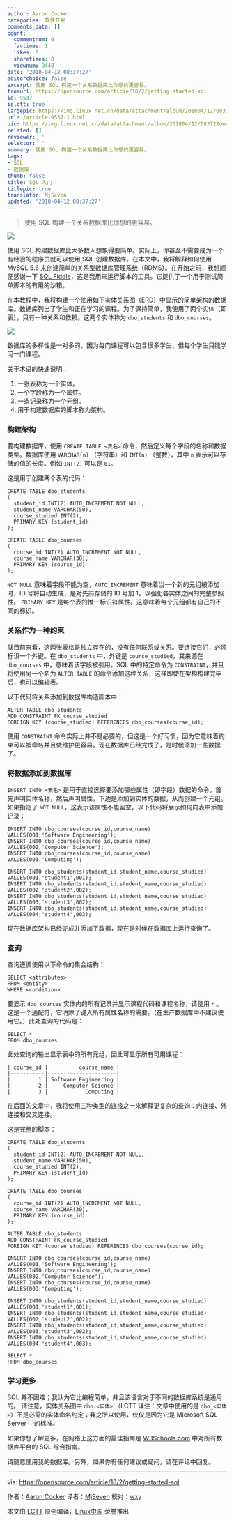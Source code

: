 ```yaml
---
author: Aaron Cocker
categories: 软件开发
comments_data: []
count:
  commentnum: 0
  favtimes: 1
  likes: 0
  sharetimes: 0
  viewnum: 9440
date: '2018-04-12 08:37:27'
editorchoice: false
excerpt: 使用 SQL 构建一个关系数据库比你想的更容易。
fromurl: https://opensource.com/article/18/2/getting-started-sql
id: 9537
islctt: true
largepic: https://img.linux.net.cn/data/attachment/album/201804/12/083722owub5u7i75w8bw7b.jpg
url: /article-9537-1.html
pic: https://img.linux.net.cn/data/attachment/album/201804/12/083722owub5u7i75w8bw7b.jpg.thumb.jpg
related: []
reviewer: ''
selector: ''
summary: 使用 SQL 构建一个关系数据库比你想的更容易。
tags:
- SQL
- 数据库
thumb: false
title: SQL 入门
titlepic: true
translator: MjSeven
updated: '2018-04-12 08:37:27'
---
```



> 
> 使用 SQL 构建一个关系数据库比你想的更容易。
> 
> 
> 


![](/data/attachment/album/201804/12/083722owub5u7i75w8bw7b.jpg)


使用 SQL 构建数据库比大多数人想象得要简单。实际上，你甚至不需要成为一个有经验的程序员就可以使用 SQL 创建数据库。在本文中，我将解释如何使用 MySQL 5.6 来创建简单的关系型数据库管理系统（RDMS）。在开始之前，我想顺便感谢一下 [SQL Fiddle](http://sqlfiddle.com)，这是我用来运行脚本的工具。它提供了一个用于测试简单脚本的有用的沙箱。


在本教程中，我将构建一个使用如下实体关系图（ERD）中显示的简单架构的数据库。数据库列出了学生和正在学习的课程。为了保持简单，我使用了两个实体（即表），只有一种关系和依赖。这两个实体称为 `dbo_students` 和 `dbo_courses`。


![](/data/attachment/album/201804/12/083731bl7i3z5pglitpdyi.png)


数据库的多样性是一对多的，因为每门课程可以包含很多学生，但每个学生只能学习一门课程。


关于术语的快速说明：


1. 一张表称为一个实体。
2. 一个字段称为一个属性。
3. 一条记录称为一个元组。
4. 用于构建数据库的脚本称为架构。


### 构建架构


要构建数据库，使用 `CREATE TABLE <表名>` 命令，然后定义每个字段的名称和数据类型。数据库使用 `VARCHAR(n)` （字符串）和 `INT(n)` （整数），其中 `n` 表示可以存储的值的长度。例如 `INT(2)` 可以是 `01`。


这是用于创建两个表的代码：



```
CREATE TABLE dbo_students
(
  student_id INT(2) AUTO_INCREMENT NOT NULL,
  student_name VARCHAR(50),
  course_studied INT(2),
  PRIMARY KEY (student_id)
);

CREATE TABLE dbo_courses
(
  course_id INT(2) AUTO_INCREMENT NOT NULL,
  course_name VARCHAR(30),
  PRIMARY KEY (course_id)
);

```

`NOT NULL` 意味着字段不能为空，`AUTO_INCREMENT` 意味着当一个新的元组被添加时，ID 号将自动生成，是对先前存储的 ID 号加 1，以强化各实体之间的完整参照性。 `PRIMARY KEY` 是每个表的惟一标识符属性。这意味着每个元组都有自己的不同的标识。


### 关系作为一种约束


就目前来看，这两张表格是独立存在的，没有任何联系或关系。要连接它们，必须标识一个外键。在 `dbo_students` 中，外键是 `course_studied`，其来源在 `dbo_courses` 中，意味着该字段被引用。SQL 中的特定命令为 `CONSTRAINT`，并且将使用另一个名为 `ALTER TABLE` 的命令添加这种关系，这样即使在架构构建完毕后，也可以编辑表。


以下代码将关系添加到数据库构造脚本中：



```
ALTER TABLE dbo_students
ADD CONSTRAINT FK_course_studied
FOREIGN KEY (course_studied) REFERENCES dbo_courses(course_id);

```

使用 `CONSTRAINT` 命令实际上并不是必要的，但这是一个好习惯，因为它意味着约束可以被命名并且使维护更容易。现在数据库已经完成了，是时候添加一些数据了。


### 将数据添加到数据库


`INSERT INTO <表名>` 是用于直接选择要添加哪些属性（即字段）数据的命令。首先声明实体名称，然后声明属性，下边是添加到实体的数据，从而创建一个元组。如果指定了 `NOT NULL`，这表示该属性不能留空。以下代码将展示如何向表中添加记录：



```
INSERT INTO dbo_courses(course_id,course_name)
VALUES(001,'Software Engineering');
INSERT INTO dbo_courses(course_id,course_name)
VALUES(002,'Computer Science');
INSERT INTO dbo_courses(course_id,course_name)
VALUES(003,'Computing');

INSERT INTO dbo_students(student_id,student_name,course_studied)
VALUES(001,'student1',001);
INSERT INTO dbo_students(student_id,student_name,course_studied)
VALUES(002,'student2',002);
INSERT INTO dbo_students(student_id,student_name,course_studied)
VALUES(003,'student3',002);
INSERT INTO dbo_students(student_id,student_name,course_studied)
VALUES(004,'student4',003);

```

现在数据库架构已经完成并添加了数据，现在是时候在数据库上运行查询了。


### 查询


查询遵循使用以下命令的集合结构：



```
SELECT <attributes>
FROM <entity>
WHERE <condition>

```

要显示 `dbo_courses` 实体内的所有记录并显示课程代码和课程名称，请使用 `*` 。 这是一个通配符，它消除了键入所有属性名称的需要。（在生产数据库中不建议使用它。）此处查询的代码是：



```
SELECT *
FROM dbo_courses

```

此处查询的输出显示表中的所有元组，因此可显示所有可用课程：



```
| course_id |          course_name |
|-----------|----------------------|
|         1 | Software Engineering |
|         2 |     Computer Science |
|         3 |            Computing |

```

在后面的文章中，我将使用三种类型的连接之一来解释更复杂的查询：内连接、外连接和交叉连接。


这是完整的脚本：



```
CREATE TABLE dbo_students
(
  student_id INT(2) AUTO_INCREMENT NOT NULL,
  student_name VARCHAR(50),
  course_studied INT(2),
  PRIMARY KEY (student_id)
);

CREATE TABLE dbo_courses
(
  course_id INT(2) AUTO_INCREMENT NOT NULL,
  course_name VARCHAR(30),
  PRIMARY KEY (course_id)
);

ALTER TABLE dbo_students
ADD CONSTRAINT FK_course_studied
FOREIGN KEY (course_studied) REFERENCES dbo_courses(course_id);

INSERT INTO dbo_courses(course_id,course_name)
VALUES(001,'Software Engineering');
INSERT INTO dbo_courses(course_id,course_name)
VALUES(002,'Computer Science');
INSERT INTO dbo_courses(course_id,course_name)
VALUES(003,'Computing');

INSERT INTO dbo_students(student_id,student_name,course_studied)
VALUES(001,'student1',001);
INSERT INTO dbo_students(student_id,student_name,course_studied)
VALUES(002,'student2',002);
INSERT INTO dbo_students(student_id,student_name,course_studied)
VALUES(003,'student3',002);
INSERT INTO dbo_students(student_id,student_name,course_studied)
VALUES(004,'student4',003);

SELECT *
FROM dbo_courses

```

### 学习更多


SQL 并不困难；我认为它比编程简单，并且该语言对于不同的数据库系统是通用的。 请注意，实体关系图中 `dbo.<实体>` （LCTT 译注：文章中使用的是 `dbo_<实体>`）不是必需的实体命名约定；我之所以使用，仅仅是因为它是 Microsoft SQL Server 中的标准。


如果你想了解更多，在网络上这方面的最佳指南是 [W3Schools.com](https://www.w3schools.com/sql/default.asp) 中对所有数据库平台的 SQL 综合指南。


请随意使用我的数据库。另外，如果你有任何建议或疑问，请在评论中回复。




---


via: <https://opensource.com/article/18/2/getting-started-sql>


作者：[Aaron Cocker](https://opensource.com/users/aaroncocker) 译者：[MjSeven](https://github.com/MjSeven) 校对：[wxy](https://github.com/wxy)


本文由 [LCTT](https://github.com/LCTT/TranslateProject) 原创编译，[Linux中国](https://linux.cn/) 荣誉推出